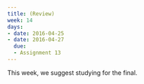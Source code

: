 ```yaml
---
title: (Review)
week: 14
days:
- date: 2016-04-25
- date: 2016-04-27
  due: 
  - Assignment 13
---
```


This week, we suggest studying for the final.